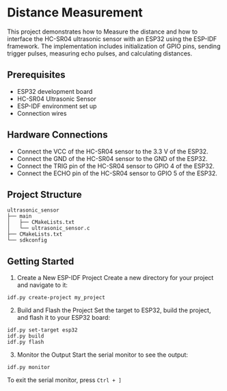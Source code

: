 # Distance Measurement

This project demonstrates how to Measure the distance and how to interface the HC-SR04 ultrasonic sensor with an ESP32 using the ESP-IDF framework. The implementation includes initialization of GPIO pins, sending trigger pulses, measuring echo pulses, and calculating distances.

## Prerequisites

- ESP32 development board
- HC-SR04 Ultrasonic Sensor
- ESP-IDF environment set up
- Connection wires

## Hardware Connections

- Connect the VCC of the HC-SR04 sensor to the 3.3
V of the ESP32.
- Connect the GND of the HC-SR04 sensor to the GND of the ESP32.
- Connect the TRIG pin of the HC-SR04 sensor to GPIO 4 of the ESP32.
- Connect the ECHO pin of the HC-SR04 sensor to GPIO 5 of the ESP32.

## Project Structure

```plaintext
ultrasonic_sensor
├── main
│   ├── CMakeLists.txt
│   └── ultrasonic_sensor.c
├── CMakeLists.txt
└── sdkconfig

```
## Getting Started
1. Create a New ESP-IDF Project
Create a new directory for your project and navigate to it:

```
idf.py create-project my_project
```
2. Build and Flash the Project
Set the target to ESP32, build the project, and flash it to your ESP32 board:
```
idf.py set-target esp32
idf.py build
idf.py flash
```
3. Monitor the Output
Start the serial monitor to see the output:
```
idf.py monitor
```
To exit the serial monitor, press `Ctrl + ]`
